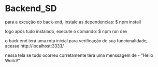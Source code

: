 # Backend_SD


para a excução do back-end, instale as dependencias:
$ npm install

logo após tudo instalado, execute o comando:
$ npm run dev

o back end terá uma rota inicial para verificação de sua funcionalidade, acesse
http://localhost:3333/

nessa tela se tudo ocorreu corretamente tera uma menssagem de - "Hello World!"
